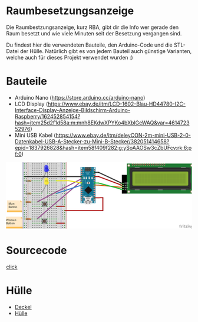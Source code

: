# Raumbesetzungsanzeige

Die Raumbestzungsanzeige, kurz RBA, gibt dir die Info wer gerade den Raum besetzt und wie viele Minuten seit der Besetzung vergangen sind. 

Du findest hier die verwendeten Bauteile, den Arduino-Code und die STL-Datei der Hülle. Natürlich gibt es von jedem Bauteil auch günstige Varianten, welche auch für dieses Projekt verwendet wurden :)

# Bauteile
- Arduino Nano (https://store.arduino.cc/arduino-nano)
- LCD Display (https://www.ebay.de/itm/LCD-1602-Blau-HD44780-I2C-Interface-Display-Anzeige-Bildschirm-Arduino-Raspberry/162452854154?hash=item25d2f1d58a:m:mnh8EKdwXPYKo4bXblGeWAQ&var=461472352976)
- Mini USB Kabel (https://www.ebay.de/itm/deleyCON-2m-mini-USB-2-0-Datenkabel-USB-A-Stecker-zu-Mini-B-Stecker/382051414658?epid=1837926828&hash=item58f409f282:g:ySoAAOSw3cZbUFcv:rk:6:pf:0)

![](MWDistin_Nano_Verkabelung.png)

# Sourcecode
[click](MWDistin.ino)

# Hülle
- [Deckel](Deckel.stl)
- [Hülle](Hulle.stl)
